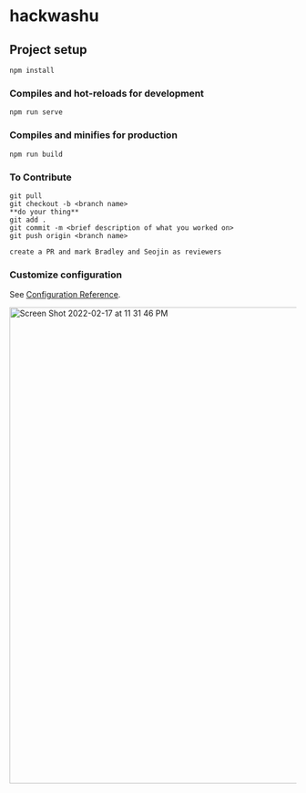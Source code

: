 # hackwashu

## Project setup
```
npm install
```

### Compiles and hot-reloads for development
```
npm run serve
```

### Compiles and minifies for production
```
npm run build
```

### To Contribute
```
git pull
git checkout -b <branch name>
**do your thing**
git add .
git commit -m <brief description of what you worked on>
git push origin <branch name>

create a PR and mark Bradley and Seojin as reviewers
```

### Customize configuration
See [Configuration Reference](https://cli.vuejs.org/config/).


<img width="835" alt="Screen Shot 2022-02-17 at 11 31 46 PM" src="https://user-images.githubusercontent.com/62783136/154623702-c28f516b-dea7-4542-bbf9-39c24c0ac78a.png">

